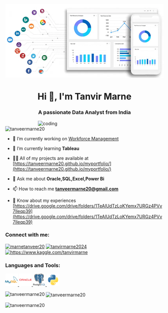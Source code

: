 ![logo](https://github.com/tanveermarne20/tanveermarne20/blob/main/analytical.webp)
<h1 align="center">Hi 👋, I'm Tanvir Marne</h1>
<h3 align="center">A passionate Data Analyst from India</h3>

<img align="right" alt="coding" width="400" src="https://blog.imarticus.org/wp-content/uploads/2019/05/daonline.gif"></img>

<p align="left"> <img src="https://komarev.com/ghpvc/?username=tanveermarne20&label=Profile%20views&color=0e75b6&style=flat" alt="tanveermarne20" /> </p>

- 🔭 I’m currently working on [Workforce Management](https://github.com/tanveermarne20/Workforce-Insights-SQL-.git)

- 🌱 I’m currently learning **Tableau**

- 👨‍💻 All of my projects are available at [https://tanveermarne20.github.io/myportfolio/](https://tanveermarne20.github.io/myportfolio/)

- 💬 Ask me about **Oracle,SQL,Excel,Power Bi**

- 📫 How to reach me **tanveermarne20@gmail.com**

- 📄 Know about my experiences [https://drive.google.com/drive/folders/1TeAlUdTzLoKYemx7URGz4PVv7Ileqp39](https://drive.google.com/drive/folders/1TeAlUdTzLoKYemx7URGz4PVv7Ileqp39)

<h3 align="left">Connect with me:</h3>
<p align="left">
<a href="https://twitter.com/marnetanveer20" target="blank"><img align="center" src="https://raw.githubusercontent.com/rahuldkjain/github-profile-readme-generator/master/src/images/icons/Social/twitter.svg" alt="marnetanveer20" height="30" width="40" /></a>
<a href="https://linkedin.com/in/tanvirmarne2024" target="blank"><img align="center" src="https://raw.githubusercontent.com/rahuldkjain/github-profile-readme-generator/master/src/images/icons/Social/linked-in-alt.svg" alt="tanvirmarne2024" height="30" width="40" /></a>
<a href="https://kaggle.com/https://www.kaggle.com/tanvirmarne" target="blank"><img align="center" src="https://raw.githubusercontent.com/rahuldkjain/github-profile-readme-generator/master/src/images/icons/Social/kaggle.svg" alt="https://www.kaggle.com/tanvirmarne" height="30" width="40" /></a>
</p>

<h3 align="left">Languages and Tools:</h3>
<p align="left"> <a href="https://www.mysql.com/" target="_blank" rel="noreferrer"> <img src="https://raw.githubusercontent.com/devicons/devicon/master/icons/mysql/mysql-original-wordmark.svg" alt="mysql" width="40" height="40"/> </a> <a href="https://www.oracle.com/" target="_blank" rel="noreferrer"> <img src="https://raw.githubusercontent.com/devicons/devicon/master/icons/oracle/oracle-original.svg" alt="oracle" width="40" height="40"/> </a> <a href="https://www.postgresql.org" target="_blank" rel="noreferrer"> <img src="https://raw.githubusercontent.com/devicons/devicon/master/icons/postgresql/postgresql-original-wordmark.svg" alt="postgresql" width="40" height="40"/> </a> <a href="https://www.python.org" target="_blank" rel="noreferrer"> <img src="https://raw.githubusercontent.com/devicons/devicon/master/icons/python/python-original.svg" alt="python" width="40" height="40"/> </a> </p>

<p><img align="left" src="https://github-readme-stats.vercel.app/api/top-langs?username=tanveermarne20&show_icons=true&locale=en&layout=compact" alt="tanveermarne20" /></p>

<p>&nbsp;<img align="center" src="https://github-readme-stats.vercel.app/api?username=tanveermarne20&show_icons=true&locale=en" alt="tanveermarne20" /></p>

<p><img align="center" src="https://github-readme-streak-stats.herokuapp.com/?user=tanveermarne20&" alt="tanveermarne20" /></p>
